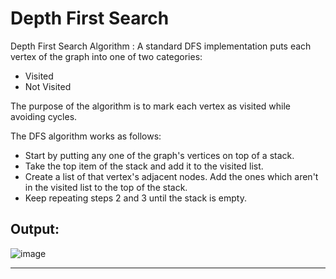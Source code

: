 # Depth First Search


Depth First Search Algorithm : 
A standard DFS implementation puts each vertex of the graph into one of two categories:

*   Visited
*   Not Visited

The purpose of the algorithm is to mark each vertex as visited while avoiding cycles.

The DFS algorithm works as follows:

* Start by putting any one of the graph's vertices on top of a stack.
* Take the top item of the stack and add it to the visited list.
* Create a list of that vertex's adjacent nodes. Add the ones which aren't in the visited list to the top of the stack.
* Keep repeating steps 2 and 3 until the stack is empty.

## Output:

![image](https://user-images.githubusercontent.com/73773202/156792626-43be357b-b940-46d7-9c6f-978c55c15665.png)



---
